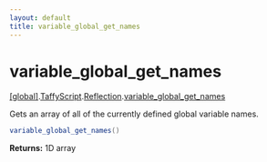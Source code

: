 ```yaml
---
layout: default
title: variable_global_get_names
---
```


# variable_global_get_names

[\[global\]]({{site.baseurl}}/docs/).[TaffyScript]({{site.baseurl}}/docs/TaffyScript/).[Reflection]({{site.baseurl}}/docs/TaffyScript/Reflection/).[variable_global_get_names]({{site.baseurl}}/docs/TaffyScript/Reflection/variable_global_get_names/)

Gets an array of all of the currently defined global variable names.

```cs
variable_global_get_names()
```

**Returns:** 1D array
